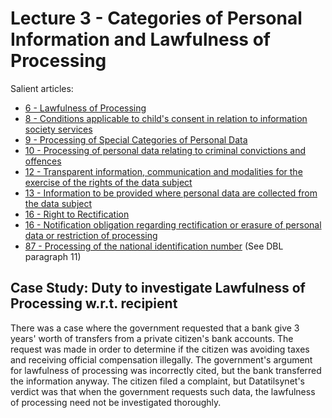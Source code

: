 # Lecture 3 - Categories of Personal Information and Lawfulness of Processing

Salient articles:
- [6 - Lawfulness of Processing](https://gdpr-info.eu/art-6-gdpr/)
- [8 - Conditions applicable to child's consent in relation to information society services](https://gdpr-info.eu/art-8-gdpr/)
- [9 - Processing of Special Categories of Personal Data](https://gdpr-info.eu/art-9-gdpr/)
- [10 - Processing of personal data relating to criminal convictions and offences](https://gdpr-info.eu/art-10-gdpr/)
- [12 - Transparent information, communication and modalities for the exercise of the rights of the data subject](https://gdpr-info.eu/art-12-gdpr/)
- [13 - Information to be provided where personal data are collected from the data subject](https://gdpr-info.eu/art-13-gdpr/)
- [16 - Right to Rectification](https://gdpr-info.eu/art-16-gdpr/)
- [16 - Notification obligation regarding rectification or erasure of personal data or restriction of processing](https://gdpr-info.eu/art-19-gdpr/)
- [87 - Processing of the national identification number](https://gdpr-info.eu/art-87-gdpr/) (See DBL paragraph 11)

## Case Study: Duty to investigate Lawfulness of Processing w.r.t. recipient
There was a case where the government requested that a bank give 3 years' worth of transfers from a private citizen's bank accounts.
The request was made in order to determine if the citizen was avoiding taxes and receiving official compensation illegally.
The government's argument for lawfulness of processing was incorrectly cited, but the bank transferred the information anyway.
The citizen filed a complaint, but Datatilsynet's verdict was that when the government requests such data, the lawfulness of processing need not be investigated thoroughly.
